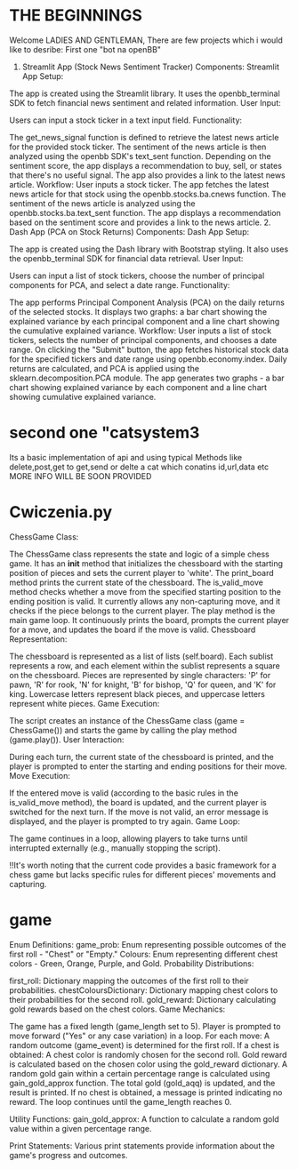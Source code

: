 # THE BEGINNINGS 

Welcome LADIES AND GENTLEMAN,
There are few projects which i would like to desribe:
                                                                           First one "bot na openBB"
1. Streamlit App (Stock News Sentiment Tracker)
Components:
Streamlit App Setup:

The app is created using the Streamlit library.
It uses the openbb_terminal SDK to fetch financial news sentiment and related information.
User Input:

Users can input a stock ticker in a text input field.
Functionality:

The get_news_signal function is defined to retrieve the latest news article for the provided stock ticker.
The sentiment of the news article is then analyzed using the openbb SDK's text_sent function.
Depending on the sentiment score, the app displays a recommendation to buy, sell, or states that there's no useful signal.
The app also provides a link to the latest news article.
Workflow:
User inputs a stock ticker.
The app fetches the latest news article for that stock using the openbb.stocks.ba.cnews function.
The sentiment of the news article is analyzed using the openbb.stocks.ba.text_sent function.
The app displays a recommendation based on the sentiment score and provides a link to the news article.
2. Dash App (PCA on Stock Returns)
Components:
Dash App Setup:

The app is created using the Dash library with Bootstrap styling.
It also uses the openbb_terminal SDK for financial data retrieval.
User Input:

Users can input a list of stock tickers, choose the number of principal components for PCA, and select a date range.
Functionality:

The app performs Principal Component Analysis (PCA) on the daily returns of the selected stocks.
It displays two graphs: a bar chart showing the explained variance by each principal component and a line chart showing the cumulative explained variance.
Workflow:
User inputs a list of stock tickers, selects the number of principal components, and chooses a date range.
On clicking the "Submit" button, the app fetches historical stock data for the specified tickers and date range using openbb.economy.index.
Daily returns are calculated, and PCA is applied using the sklearn.decomposition.PCA module.
The app generates two graphs - a bar chart showing explained variance by each component and a line chart showing cumulative explained variance.

                                                                                                        
                                                                                                        
# second one "catsystem3

Its a basic implementation of api and using typical Methods like delete,post,get to get,send or delte a cat which conatins id,url,data etc 
MORE INFO WILL BE SOON PROVIDED

# Cwiczenia.py 
ChessGame Class:

The ChessGame class represents the state and logic of a simple chess game.
It has an __init__ method that initializes the chessboard with the starting position of pieces and sets the current player to 'white'.
The print_board method prints the current state of the chessboard.
The is_valid_move method checks whether a move from the specified starting position to the ending position is valid. It currently allows any non-capturing move, and it checks if the piece belongs to the current player.
The play method is the main game loop. It continuously prints the board, prompts the current player for a move, and updates the board if the move is valid.
Chessboard Representation:

The chessboard is represented as a list of lists (self.board). Each sublist represents a row, and each element within the sublist represents a square on the chessboard. Pieces are represented by single characters: 'P' for pawn, 'R' for rook, 'N' for knight, 'B' for bishop, 'Q' for queen, and 'K' for king. Lowercase letters represent black pieces, and uppercase letters represent white pieces.
Game Execution:

The script creates an instance of the ChessGame class (game = ChessGame()) and starts the game by calling the play method (game.play()).
User Interaction:

During each turn, the current state of the chessboard is printed, and the player is prompted to enter the starting and ending positions for their move.
Move Execution:

If the entered move is valid (according to the basic rules in the is_valid_move method), the board is updated, and the current player is switched for the next turn.
If the move is not valid, an error message is displayed, and the player is prompted to try again.
Game Loop:

The game continues in a loop, allowing players to take turns until interrupted externally (e.g., manually stopping the script).

!!It's worth noting that the current code provides a basic framework for a chess game but lacks specific rules for different pieces' movements and capturing. 

# game 
Enum Definitions:
game_prob: Enum representing possible outcomes of the first roll - "Chest" or "Empty."
Colours: Enum representing different chest colors - Green, Orange, Purple, and Gold.
Probability Distributions:

first_roll: Dictionary mapping the outcomes of the first roll to their probabilities.
chestColoursDictionary: Dictionary mapping chest colors to their probabilities for the second roll.
gold_reward: Dictionary calculating gold rewards based on the chest colors.
Game Mechanics:

The game has a fixed length (game_length set to 5).
Player is prompted to move forward ("Yes" or any case variation) in a loop.
For each move:
A random outcome (game_event) is determined for the first roll.
If a chest is obtained:
A chest color is randomly chosen for the second roll.
Gold reward is calculated based on the chosen color using the gold_reward dictionary.
A random gold gain within a certain percentage range is calculated using gain_gold_approx function.
The total gold (gold_aqq) is updated, and the result is printed.
If no chest is obtained, a message is printed indicating no reward.
The loop continues until the game_length reaches 0.

Utility Functions:
gain_gold_approx: A function to calculate a random gold value within a given percentage range.

Print Statements:
Various print statements provide information about the game's progress and outcomes.
